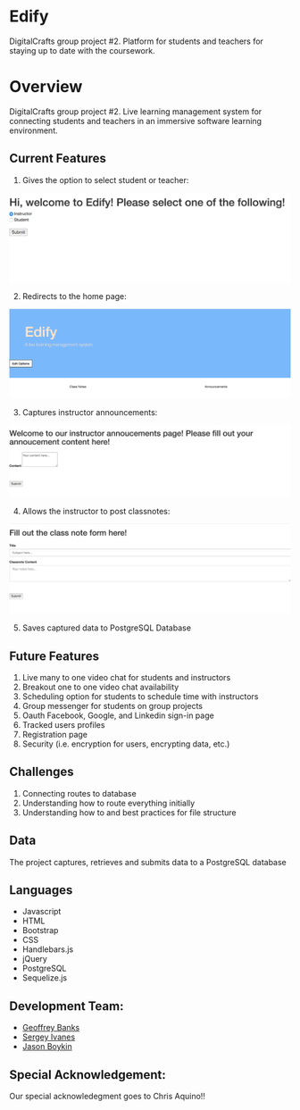 
# Edify
DigitalCrafts group project #2. Platform for students and teachers for staying up to date with the coursework.

# Overview
DigitalCrafts group project #2. Live learning management system for connecting students and teachers in an immersive software learning environment. 

## Current Features 

1. Gives the option to select student or teacher: 

![front page](/edify2/public/ScreenShots/image1.png)

2. Redirects to the home page:

![front page](/edify2/public/ScreenShots/image2.png)

3. Captures instructor announcements:

![front page](/edify2/public/ScreenShots/image3.png)

4. Allows the instructor to post classnotes:

![front page](/edify2/public/ScreenShots/image4.png)

5. Saves captured data to PostgreSQL Database 

## Future Features 

1. Live many to one video chat for students and instructors
2. Breakout one to one video chat availability 
3. Scheduling option for students to schedule time with instructors
4. Group messenger for students on group projects
5. Oauth Facebook, Google, and Linkedin sign-in page
6. Tracked users profiles
7. Registration page 
8. Security (i.e. encryption for users, encrypting data, etc.)

## Challenges 

1. Connecting routes to database
2. Understanding how to route everything initially
3. Understanding how to and best practices for file structure


## Data 

The project captures, retrieves and submits data to a PostgreSQL database

## Languages 

* Javascript
* HTML
* Bootstrap
* CSS
* Handlebars.js
* jQuery
* PostgreSQL 
* Sequelize.js

## Development Team: 
* [Geoffrey Banks](https://github.com/gdbanks88)
* [Sergey Ivanes](https://github.com/syivanes)
* [Jason Boykin](https://github.com/jboykin214)

## Special Acknowledgement: 
Our special acknowledegment goes to Chris Aquino!!
